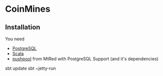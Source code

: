 CoinMines
=========


Installation
------------

You need
* [PostgreSQL](http://www.postgresql.org)
* [Scala](http://www.scala-lang.org)
* [pushpool](https://github.com/MtRed/pushpool) from MtRed with PostgreSQL Support (and it's dependencies)

sbt update
sbt ~jetty-run

